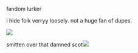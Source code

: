 fandom lurker

i hide folk verryy loosely. not a huge fan of dupes.

![](https://files.catbox.moe/6s643c.png)

smitten over that damned scot![](https://gifcity.carrd.co/assets/images/gallery88/2b9afe77.gif?v=b2f08ae6)
